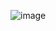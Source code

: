 ![image](https://github.com/tousif13/CISCO_CyberOps/assets/33444140/fe9f5ed5-0bdb-44cc-b395-a6e91e02f6f3)
